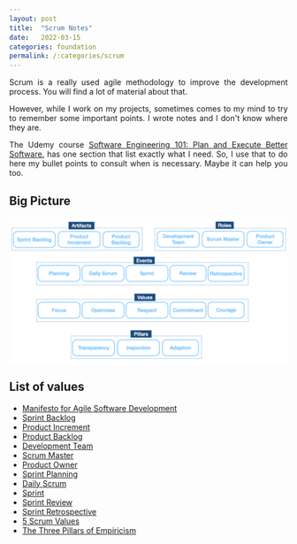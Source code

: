 ```yaml
---
layout: post
title:  "Scrum Notes"
date:   2022-03-15
categories: foundation
permalink: /:categories/scrum
---
```


<p style="text-align: justify;">Scrum is a really used agile methodology to improve the development process. You will find a lot of material about that.</p>

<p style="text-align: justify;">However, while I work on my projects, sometimes comes to my mind to try to remember some important points. I wrote notes and I don't know where they are.</p>

<p style="text-align: justify;">The Udemy course <a href="https://www.udemy.com/course/software-engineering-101/">Software Engineering 101: Plan and Execute Better Software.</a> has one section that list exactly what I need. So, I use that to do here my bullet points to consult when is necessary. Maybe it can help you too.</p>

<h2>Big Picture</h2>

<p><center>
  <img src="/img/scrum/values.png"/>
</center></p>

<h2>List of values</h2>

<ul>
  <li><a href="https://agilemanifesto.org/">Manifesto for Agile Software Development</a></li>
  <li><a href="https://www.scrum.org/resources/what-is-a-sprint-backlog?gclid=CjwKCAjw8sCRBhA6EiwA6_IF4Xfw0WQoo_rmcjWaT73pi32XlEM6KaHcy1BCCVv6o6s7sZUK5SeouxoCEcoQAvD_BwE">Sprint Backlog</a></li>
  <li><a href="https://www.scrum.org/resources/what-is-an-increment#:~:text=As%20described%20in%20the%20Scrum,the%20Increment%20must%20be%20usable.">Product Increment</a></li>
  <li><a href="https://www.scrum.org/resources/what-is-a-product-backlog">Product Backlog</a></li>
  <li><a href="https://www.scrum.org/resources/what-is-a-scrum-developer">Development Team</a></li>
  <li><a href="https://www.scrum.org/resources/what-is-a-scrum-master">Scrum Master</a></li>
  <li><a href="https://www.scrum.org/resources/what-is-a-product-owner">Product Owner</a></li>
  <li><a href="https://www.scrum.org/resources/what-is-sprint-planning?gclid=CjwKCAjw8sCRBhA6EiwA6_IF4cVtAey6X0vnr_wofkBohM9UH92MTB5UzP09bOGIOUkZVzJfAkMLdhoC-OAQAvD_BwE">Sprint Planning</a></li>
  <li><a href="https://www.scrum.org/resources/what-is-a-daily-scrum">Daily Scrum</a></li>
  <li><a href="https://www.scrum.org/resources/what-is-a-sprint-in-scrum">Sprint</a></li>
  <li><a href="https://www.scrum.org/resources/what-is-a-sprint-review?gclid=CjwKCAjw8sCRBhA6EiwA6_IF4eSifqun2DYp_EfV-nhLYkBEKaWblqajLkcTU2xzCrk3lvPzoWAw7hoCABcQAvD_BwE">Sprint Review</a></li>
  <li><a href="https://www.scrum.org/resources/what-is-a-sprint-retrospective?gclid=CjwKCAjw8sCRBhA6EiwA6_IF4fHooO2dIVqqw9gw3WKNkfybMGC-NC3bKEIOwjSacJUmY7fB2TlglBoC828QAvD_BwE">Sprint Retrospective</a></li>
  <li><a href="https://www.scrum.org/resources/blog/5-scrum-values-take-center-stage?gclid=CjwKCAjw8sCRBhA6EiwA6_IF4SaGcsp-jDnTHTusspzliSlMtYDrYOCaK_88TBKO5OXnkWUasdoOZBoCCsgQAvD_BwE">5 Scrum Values</a></li>
    <li><a href="https://www.scrum.org/resources/blog/three-pillars-empiricism-scrum?gclid=CjwKCAjw8sCRBhA6EiwA6_IF4eWv15Eo04MlptIVSftATRHV35o9j7nOobXjdqSLXmgGRl3CKt70GRoCB4QQAvD_BwE">The Three Pillars of Empiricism</a></li>
</ul>
